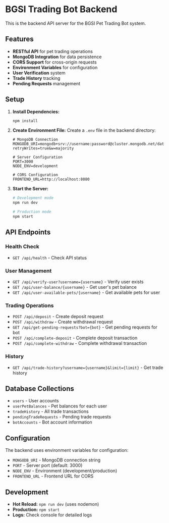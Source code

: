 # BGSI Trading Bot Backend

This is the backend API server for the BGSI Pet Trading Bot system.

## Features

- **RESTful API** for pet trading operations
- **MongoDB Integration** for data persistence
- **CORS Support** for cross-origin requests
- **Environment Variables** for configuration
- **User Verification** system
- **Trade History** tracking
- **Pending Requests** management

## Setup

1. **Install Dependencies:**
   ```bash
   npm install
   ```

2. **Create Environment File:**
   Create a `.env` file in the backend directory:
   ```env
   # MongoDB Connection
   MONGODB_URI=mongodb+srv://username:password@cluster.mongodb.net/database?retryWrites=true&w=majority
   
   # Server Configuration
   PORT=3000
   NODE_ENV=development
   
   # CORS Configuration
   FRONTEND_URL=http://localhost:8080
   ```

3. **Start the Server:**
   ```bash
   # Development mode
   npm run dev
   
   # Production mode
   npm start
   ```

## API Endpoints

### Health Check
- `GET /api/health` - Check API status

### User Management
- `GET /api/verify-user?username={username}` - Verify user exists
- `GET /api/user-balance/{username}` - Get user's pet balance
- `GET /api/user-available-pets/{username}` - Get available pets for user

### Trading Operations
- `POST /api/deposit` - Create deposit request
- `POST /api/withdraw` - Create withdrawal request
- `GET /api/get-pending-requests?bot={bot}` - Get pending requests for bot
- `POST /api/complete-deposit` - Complete deposit transaction
- `POST /api/complete-withdraw` - Complete withdrawal transaction

### History
- `GET /api/trade-history?username={username}&limit={limit}` - Get trade history

## Database Collections

- `users` - User accounts
- `userPetBalances` - Pet balances for each user
- `tradeHistory` - All trade transactions
- `pendingTradeRequests` - Pending trade requests
- `botAccounts` - Bot account information

## Configuration

The backend uses environment variables for configuration:

- `MONGODB_URI` - MongoDB connection string
- `PORT` - Server port (default: 3000)
- `NODE_ENV` - Environment (development/production)
- `FRONTEND_URL` - Frontend URL for CORS

## Development

- **Hot Reload:** `npm run dev` (uses nodemon)
- **Production:** `npm start`
- **Logs:** Check console for detailed logs 
